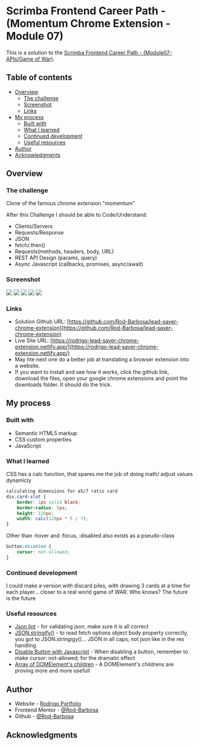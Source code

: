 # Scrimba Frontend Career Path - (Momentum Chrome Extension - Module 07)

This is a solution to the [Scrimba Frontend Career Path - (Module07-APIs/Game of War)](https://scrimba.com/learn/frontend).

## Table of contents

- [Overview](#overview)
  - [The challenge](#the-challenge)
  - [Screenshot](#screenshot)
  - [Links](#links)
- [My process](#my-process)
  - [Built with](#built-with)
  - [What I learned](#what-i-learned)
  - [Continued development](#continued-development)
  - [Useful resources](#useful-resources)
- [Author](#author)
- [Acknowledgments](#acknowledgments)


## Overview

### The challenge

Clone of the famous chrome extension "momentum"

After this Challenge I should be able to Code/Understand:

- Clients/Servers
- Requests/Response
- JSON
- fetch/.then()
- Requests(methods, headers, body, URL)
- REST API Design (params, query)
- Async Javascript (callbacks, promises, async/await)

### Screenshot

![](./img/start.png)
![](./img/deck.png)
![](./img/drawCard.png)
![](./img/keepScore.png)
![](./img/end.png)

### Links

- Solution Github URL: [https://github.com/Rod-Barbosa/lead-saver-chrome-extension](https://github.com/Rod-Barbosa/lead-saver-chrome-extension)
- Live Site URL: [https://rodrigo-lead-saver-chrome-extension.netlify.app/](https://rodrigo-lead-saver-chrome-extension.netlify.app/)
- May hte next one do a better job at translating a browser extension into a website. 
- If you want to install and see how it works, click the github link, download the files, open your google chrome extensions and point the downloads folder. It should do the trick.

## My process

### Built with

- Semantic HTML5 markup
- CSS custom properties
- JavaScript

### What I learned

CSS has a calc function, that spares me the job of doing math/ adjust values dynamicly
```css
calculating dimensions for a5/7 ratio card
div.card-slot {
    border: 1px solid black;
    border-radius: 5px;
    height: 120px;
    width: calc(120px * 5 / 7);
}
```

Other than :hover and :focus, :disabled also exists as a pseudo-class
```css
button:disabled {
    cursor: not-allowed;
}

```


### Continued development

I could make a version with discard piles, with drawing 3 cards at a time for each player... closer to a real world game of WAR. Who knows? The future is the future

### Useful resources

- [Json lint](https://jsonlint.com/) - for validating json, make sure it is all correct
- [JSON.stringify()](https://developer.mozilla.org/pt-BR/docs/Web/JavaScript/Reference/Global_Objects/JSON/stringify) - to read fetch options object body property correctly, you got to JSON.stringigy()… JSON in all caps, not json like in the res handling
- [Disable Button with Javascript](https://www.w3schools.com/jsref/prop_pushbutton_disabled.asp) - When disabling a button, remember to make cursor: not-allowed; for the dramatic effect
- [Array of DOMElement's children](https://developer.mozilla.org/en-US/docs/Web/API/Element/children) - A DOMElement's childrens are proving more and more usefull

## Author

- Website - [Rodrigo Portfolio](https://www.gelatodigital.com)
- Frontend Mentor - [@Rod-Barbosa](https://www.frontendmentor.io/profile/Rod-Barbosa)
- Github - [@Rod-Barbosa](https://github.com/Rod-Barbosa)

## Acknowledgments


